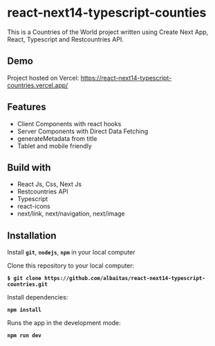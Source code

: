 # react-next14-typescript-counties

This is a Countries of the World project written using Create Next App, React, Typescript and Restcountries API.

## Demo

Project hosted on Vercel: https://react-next14-typescript-countries.vercel.app/

## Features

- Client Components with react hooks
- Server Components with Direct Data Fetching
- generateMetadata from title
- Tablet and mobile friendly

## Build with

- React Js, Css, Next Js
- Restcountries API
- Typescript
- react-icons
- next/link, next/navigation, next/image

## Installation

Install **`git`**, **`nodejs`**, **`npm`** in your local computer

Clone this repository to your local computer:

**`$ git clone https://github.com/albaitas/react-next14-typescript-countries.git`**

Install dependencies:

**`npm install`**

Runs the app in the development mode:

**`npm run dev`**
